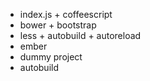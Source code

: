 * index.js + coffeescript
* bower + bootstrap
* less + autobuild + autoreload
* ember
* dummy project
* autobuild
